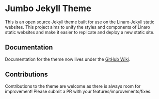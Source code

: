 # Jumbo Jekyll Theme

This is an open source Jekyll theme built for use on the Linaro Jekyll static websites. This project aims to unify the styles and components of Linaro static websites and make it easier to replicate and deploy a new static site.

## Documentation

Documentation for the theme now lives under the [GitHub Wiki](https://github.com/linaro-marketing/jumbo-jekyll-theme/wiki).

## Contributions

Contributions to the theme are welcome as there is always room for improvement! Please submit a PR with your features/improvements/fixes.